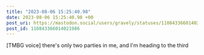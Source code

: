 ```yaml
---
title: "2023-08-06 15:25:40.98"
date: 2023-08-06 15:25:40.98 +00
post_uri: https://mastodon.social/users/gravely/statuses/110843366014021986
post_id: 110843366014021986
---
```

[TMBG voice] there's only two parties in me, and I'm heading to the third


